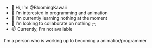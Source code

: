 - 👋 Hi, I’m @BloomingKawaii
- 👀 I’m interested in programming and animation
- 🌱 I’m currently learning nothing at the moment
- 💞️ I’m looking to collaborate on nothing ;-;
- 📫 Currently, I'm not available

I'm a person who is working up to becoming a animatior/programmer
